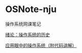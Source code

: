 # OSNote-nju
操作系统网课笔记


[绪论：操作系统的历史](https://www.yuque.com/alipayobwmb7grd2/qyza45/ngcwbw)

[应用眼中的操作系统（附代码讲解）](https://www.yuque.com/alipayobwmb7grd2/qyza45/ln99r4)
